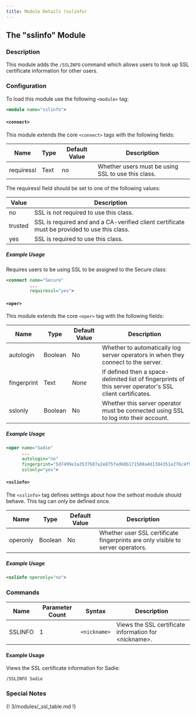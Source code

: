 ```yaml
---
title: Module Details (sslinfo)
---
```


## The "sslinfo" Module

### Description

This module adds the `/SSLINFO` command which allows users to look up SSL certificate information for other users.

### Configuration

To load this module use the following `<module>` tag:

```xml
<module name="sslinfo">
```

#### `<connect>`

This module extends the core `<connect>` tags with the following fields:

Name       | Type | Default Value | Description
---------  | ---- | ------------- | -----------
requiressl | Text | no            | Whether users must be using SSL to use this class.

The requiressl field should be set to one of the following values:

Value   | Description
------- | -----------
no      | SSL is not required to use this class.
trusted | SSL is required and and a CA-verified client certificate must be provided to use this class.
yes     | SSL is required to use this class.

##### Example Usage

Requires users to be using SSL to be assigned to the Secure class:

```xml
<connect name="Secure"
         ...
         requiressl="yes">
```

#### `<oper>`

This module extends the core `<oper>` tag with the following fields:

Name        | Type    | Default Value | Description
----------- | ------- | ------------- | -----------
autologin   | Boolean | No            | Whether to automatically log server operators in when they connect to the server.
fingerprint | Text    | *None*        | If defined then a space-delimited list of fingerprints of this server operator's SSL client certificates.
sslonly     | Boolean | No            | Whether this server operator must be connected using SSL to log into their account.

##### Example Usage

```xml
<oper name="Sadie"
      ...
      autologin="no"
      fingerprint="5d7499e1a3537687a2e875fed60b171508a4d1384351e276c4f961ab80729249"
      sslonly="yes">
```

#### `<sslinfo>`

The `<sslinfo>` tag defines settings about how the sethost module should behave. This tag can only be defined once.

Name     | Type    | Default Value  | Description
-------- | ------- | -------------- | -----------
operonly | Boolean | No             | Whether user SSL certificate fingerprints are only visible to server operators.

##### Example Usage

```xml
<sslinfo operonly="no">
```

### Commands

Name    | Parameter Count | Syntax       | Description
------- | --------------- | ------------ | -----------
SSLINFO | 1               | `<nickname>` | Views the SSL certificate information for &lt;nickname&gt;.

#### Example Usage

Views the SSL certificate information for Sadie:

```plaintext
/SSLINFO Sadie
```

### Special Notes

{! 3/modules/_ssl_table.md !}
